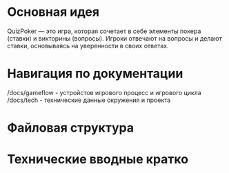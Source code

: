 # Основная идея

QuizPoker — это игра, которая сочетает в себе элементы покера (ставки) и викторины (вопросы). Игроки отвечают на вопросы и делают ставки, основываясь на уверенности в своих ответах.

# Навигация по документации

/docs/gameflow - устройстов игрового процесс и игрового цикла
/docs/tech - технические данные окружения и проекта

# Файловая структура

# Технические вводные кратко
